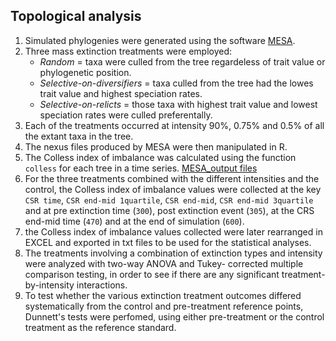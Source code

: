 Topological analysis
--------------------
1. Simulated phylogenies were generated using the software [MESA](http://datadryad.org/resource/doi:10.5061/dryad.sm379/15).
2. Three mass extinction treatments were employed: 
   - _Random_ = taxa were culled from the tree regardeless of trait value or phylogenetic position. 
   - _Selective-on-diversifiers_ = taxa culled from the tree had the lowes trait value and highest speciation rates.
   - _Selective-on-relicts_ = those taxa with highest trait value and lowest speciation rates were culled preferentally. 
3. Each of the treatments occurred at intensity 90%, 0.75% and 0.5% of all the extant taxa in the tree.
4. The nexus files produced by MESA were then manipulated in R. 
5. The Colless index of imbalance was calculated using the function `colless` for each tree in a time series. 
   [MESA_output files](http://datadryad.org/resource/doi:10.5061/dryad.sm379)
6. For the three treatments combined with the different intensities and the control, the Colless index of imbalance values 
   were collected at the key `CSR time`, `CSR end-mid 1quartile`, `CSR end-mid`, `CSR end-mid 3quartile` and at pre extinction 
   time (`300`), post extinction event (`305`), at the CRS end-mid time (`470`) and at the end of simulation (`600`).
7. the Colless index of imbalance values collected were later rearranged in EXCEL and exported in txt files to be used for the 
   statistical analyses.   
8. The treatments involving a combination of extinction types and intensity were analyzed with two-way ANOVA and Tukey-
   corrected multiple comparison testing, in order to see if there are any significant treatment-by-intensity interactions. 
9. To test whether the various extinction treatment outcomes differed systematically from the control and pre-treatment 
   reference points,  Dunnett's tests were perfomed, using either pre-treatment or the control treatment as the reference 
   standard.
